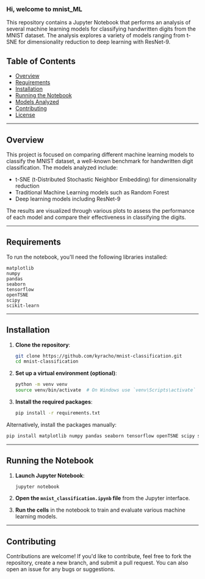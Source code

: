 ### Hi, welcome to mnist_ML

This repository contains a Jupyter Notebook that performs an analysis of several machine learning models for classifying handwritten digits from the MNIST dataset. The analysis explores a variety of models ranging from t-SNE for dimensionality reduction to deep learning with ResNet-9.

## Table of Contents
- [Overview](#overview)
- [Requirements](#requirements)
- [Installation](#installation)
- [Running the Notebook](#running-the-notebook)
- [Models Analyzed](#models-analyzed)
- [Contributing](#contributing)
- [License](#license)

---

## Overview

This project is focused on comparing different machine learning models to classify the MNIST dataset, a well-known benchmark for handwritten digit classification. The models analyzed include:
- t-SNE (t-Distributed Stochastic Neighbor Embedding) for dimensionality reduction
- Traditional Machine Learning models such as Random Forest
- Deep learning models including ResNet-9

The results are visualized through various plots to assess the performance of each model and compare their effectiveness in classifying the digits.

---

## Requirements

To run the notebook, you'll need the following libraries installed:

```
matplotlib
numpy
pandas
seaborn
tensorflow
openTSNE
scipy
scikit-learn
```

---

## Installation

1. **Clone the repository**:
   ```bash
   git clone https://github.com/kyracho/mnist-classification.git
   cd mnist-classification
   ```

2. **Set up a virtual environment (optional)**:
   ```bash
   python -m venv venv
   source venv/bin/activate  # On Windows use `venv\Scripts\activate`
   ```

3. **Install the required packages**:
   ```bash
   pip install -r requirements.txt
   ```

Alternatively, install the packages manually:
   ```bash
   pip install matplotlib numpy pandas seaborn tensorflow openTSNE scipy scikit-learn
   ```

---

## Running the Notebook

1. **Launch Jupyter Notebook**:
   ```bash
   jupyter notebook
   ```

2. **Open the `mnist_classification.ipynb` file** from the Jupyter interface.

3. **Run the cells** in the notebook to train and evaluate various machine learning models.
___

## Contributing

Contributions are welcome! If you'd like to contribute, feel free to fork the repository, create a new branch, and submit a pull request. You can also open an issue for any bugs or suggestions.
